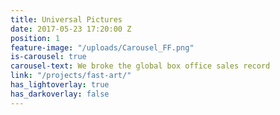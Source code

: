 ```yaml
---
title: Universal Pictures
date: 2017-05-23 17:20:00 Z
position: 1
feature-image: "/uploads/Carousel_FF.png"
is-carousel: true
carousel-text: We broke the global box office sales record
link: "/projects/fast-art/"
has_lightoverlay: true
has_darkoverlay: false
---
```


